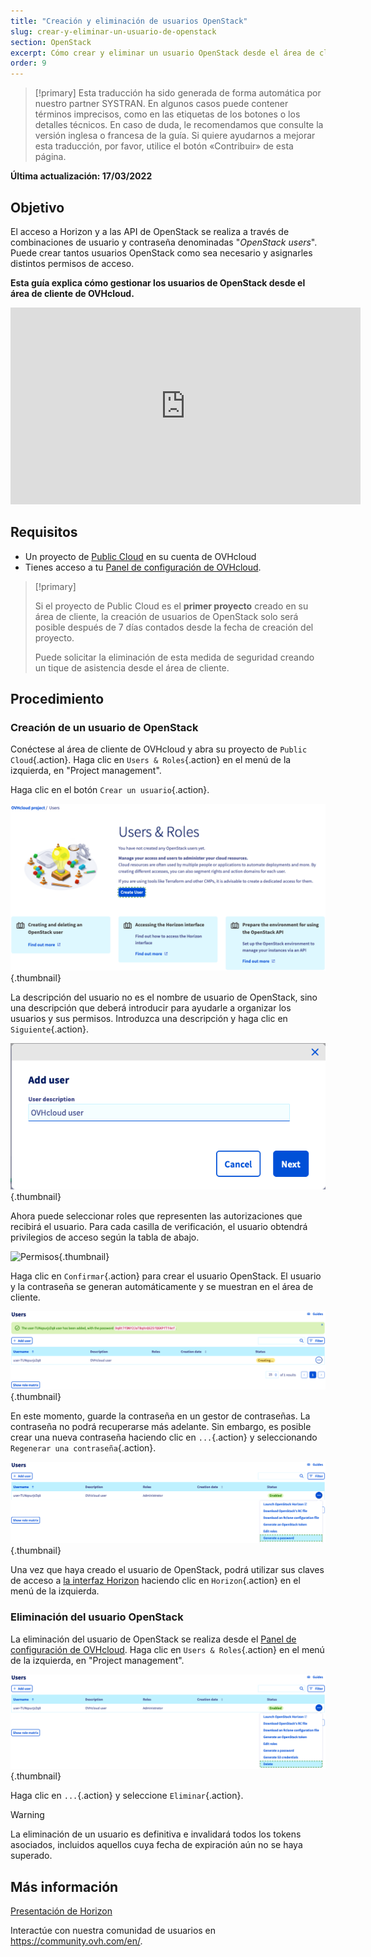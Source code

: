 ```yaml
---
title: "Creación y eliminación de usuarios OpenStack"
slug: crear-y-eliminar-un-usuario-de-openstack
section: OpenStack
excerpt: Cómo crear y eliminar un usuario OpenStack desde el área de cliente de OVHcloud
order: 9
---
```


> [!primary]
> Esta traducción ha sido generada de forma automática por nuestro partner SYSTRAN. En algunos casos puede contener términos imprecisos, como en las etiquetas de los botones o los detalles técnicos. En caso de duda, le recomendamos que consulte la versión inglesa o francesa de la guía. Si quiere ayudarnos a mejorar esta traducción, por favor, utilice el botón «Contribuir» de esta página.
> 

**Última actualización: 17/03/2022**

## Objetivo

El acceso a Horizon y a las API de OpenStack se realiza a través de combinaciones de usuario y contraseña denominadas "*OpenStack users*". Puede crear tantos usuarios OpenStack como sea necesario y asignarles distintos permisos de acceso.

**Esta guía explica cómo gestionar los usuarios de OpenStack desde el área de cliente de OVHcloud.**

<iframe width="560" height="315" src="https://www.youtube.com/embed/NC69nrb6QlA" title="YouTube video player" frameborder="0" allow="accelerometer; autoplay; clipboard-write; encrypted-media; gyroscope; picture-in-picture" allowfullscreen></iframe>

## Requisitos

- Un proyecto de [Public Cloud](https://www.ovhcloud.com/es-es/public-cloud/) en su cuenta de OVHcloud
- Tienes acceso a tu [Panel de configuración de OVHcloud](https://www.ovh.com/auth/?action=gotomanager&from=https://www.ovh.es/&ovhSubsidiary=es).

> [!primary]
>
> Si el proyecto de Public Cloud es el **primer proyecto** creado en su área de cliente, la creación de usuarios de OpenStack solo será posible después de 7 días contados desde la fecha de creación del proyecto.
>
> Puede solicitar la eliminación de esta medida de seguridad creando un tique de asistencia desde el área de cliente.
>

## Procedimiento

### Creación de un usuario de OpenStack

Conéctese al área de cliente de OVHcloud y abra su proyecto de `Public Cloud`{.action}. Haga clic en `Users & Roles`{.action} en el menú de la izquierda, en "Project management". 

Haga clic en el botón `Crear un usuario`{.action}.

![User roles](images/users_roles.png){.thumbnail}

La descripción del usuario no es el nombre de usuario de OpenStack, sino una descripción que deberá introducir para ayudarle a organizar los usuarios y sus permisos. Introduzca una descripción y haga clic en `Siguiente`{.action}.

![Add user](images/adduser.png){.thumbnail}

Ahora puede seleccionar roles que representen las autorizaciones que recibirá el usuario. Para cada casilla de verificación, el usuario obtendrá privilegios de acceso según la tabla de abajo.

![Permisos](images/permissions.png){.thumbnail}

Haga clic en `Confirmar`{.action} para crear el usuario OpenStack. El usuario y la contraseña se generan automáticamente y se muestran en el área de cliente.

![User_pw](images/user_pw.png){.thumbnail}

En este momento, guarde la contraseña en un gestor de contraseñas. La contraseña no podrá recuperarse más adelante. Sin embargo, es posible crear una nueva contraseña haciendo clic en `...`{.action} y seleccionando `Regenerar una contraseña`{.action}.

![Generate](images/generatepw.png){.thumbnail}

Una vez que haya creado el usuario de OpenStack, podrá utilizar sus claves de acceso a [la interfaz Horizon](https://docs.ovh.com/es/public-cloud/horizon/) haciendo clic en `Horizon`{.action} en el menú de la izquierda.

### Eliminación del usuario OpenStack

La eliminación del usuario de OpenStack se realiza desde el [Panel de configuración de OVHcloud](https://www.ovh.com/auth/?action=gotomanager&from=https://www.ovh.es/&ovhSubsidiary=es). Haga clic en `Users & Roles`{.action} en el menú de la izquierda, en "Project management". 

![public-cloud](images/delete.png){.thumbnail}

Haga clic en `...`{.action} y seleccione `Eliminar`{.action}.

> [!warning]
>
> La eliminación de un usuario es definitiva e invalidará todos los tokens asociados, incluidos aquellos cuya fecha de expiración aún no se haya superado.
> 

## Más información

[Presentación de Horizon](https://docs.ovh.com/es/public-cloud/horizon/)

Interactúe con nuestra comunidad de usuarios en <https://community.ovh.com/en/>.